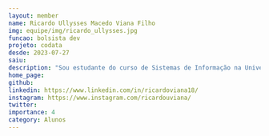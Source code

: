 ```yaml
---
layout: member
name: Ricardo Ullysses Macedo Viana Filho
img: equipe/img/ricardo_ullysses.jpg
funcao: bolsista dev
projeto: codata
desde: 2023-07-27
saiu: 
description: "Sou estudante do curso de Sistemas de Informação na Universidade Federal da Paraíba(UFPB). Sou fascinado por programação back-end. Faço parte do projeto AYTY em colaboração com a CODATA atuando na área de Inteligência Artificial."
home_page: 
github: 
linkedin: https://www.linkedin.com/in/ricardoviana18/
instagram: https://www.instagram.com/ricardouviana/
twitter: 
importance: 4
category: Alunos
---
```

